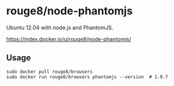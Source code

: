 rouge8/node-phantomjs
=====================

Ubuntu 12.04 with node.js and PhantomJS.

<https://index.docker.io/u/rouge8/node-phantomjs/>

## Usage

    sudo docker pull rouge8/browsers
    sudo docker run rouge8/browsers phantomjs --version  # 1.9.7

